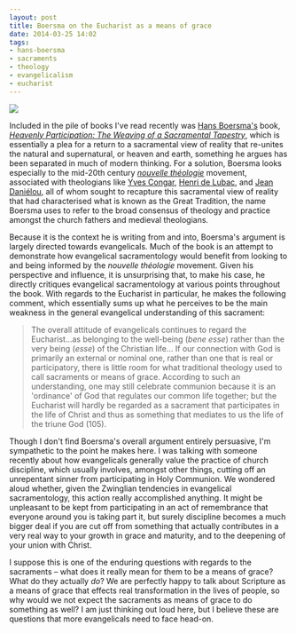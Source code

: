 ```yaml
---
layout: post
title: Boersma on the Eucharist as a means of grace
date: 2014-03-25 14:02
tags:
- hans-boersma
- sacraments
- theology
- evangelicalism
- eucharist
---
```

<img src="https://dl.dropboxusercontent.com/u/3897986/Jake%20Blog%20Images/boersma-HP.jpg">

Included in the pile of books I've read recently was [Hans Boersma's](http://www.regent-college.edu/faculty/full-time/hans-boersma) book, *[Heavenly Participation: The Weaving of a Sacramental Tapestry](http://www.amazon.co.uk/gp/product/0802865429/ref=as_li_qf_sp_asin_il_tl?ie=UTF8&camp=1634&creative=6738&creativeASIN=0802865429&linkCode=as2&tag=jakebeldercom-21)*, which is essentially a plea for a return to a sacramental view of reality that re-unites the natural and supernatural, or heaven and earth, something he argues has been separated in much of modern thinking. For a solution, Boersma looks especially to the mid-20th century *[nouvelle théologie](http://en.wikipedia.org/wiki/Nouvelle_Th%C3%A9ologie)* movement, associated with theologians like [Yves Congar](http://en.wikipedia.org/wiki/Yves_Congar), [Henri de Lubac](http://en.wikipedia.org/wiki/Henri_De_Lubac), and [Jean Daniélou](http://en.wikipedia.org/wiki/Jean_Dani%C3%A9lou), all of whom sought to recapture this sacramental view of reality that had characterised what is known as the Great Tradition, the name Boersma uses to refer to the broad consensus of theology and practice amongst the church fathers and medieval theologians.

Because it is the context he is writing from and into, Boersma's argument is largely directed towards evangelicals. Much of the book is an attempt to demonstrate how evangelical sacramentology would benefit from looking to and being informed by the *nouvelle théologie* movement. Given his perspective and influence, it is unsurprising that, to make his case, he directly critiques evangelical sacramentology at various points throughout the book. With regards to the Eucharist in particular, he makes the following comment, which essentially sums up what he perceives to be the main weakness in the general evangelical understanding of this sacrament:

<blockquote>
The overall attitude of evangelicals continues to regard the Eucharist…as belonging to the well-being (<em>bene esse</em>) rather than the very being (<em>esse</em>) of the Christian life… If our connection with God is primarily an external or nominal one, rather than one that is real or participatory, there is little room for what traditional theology used to call sacraments or means of grace. According to such an understanding, one may still celebrate communion because it is an 'ordinance' of God that regulates our common life together; but the Eucharist will hardly be regarded as a sacrament that participates in the life of Christ and thus as something that mediates to us the life of the triune God (105).
</blockquote>

Though I don't find Boersma's overall argument entirely persuasive, I'm sympathetic to the point he makes here. I was talking with someone recently about how evangelicals generally value the practice of church discipline, which usually involves, amongst other things, cutting off an unrepentant sinner from participating in Holy Communion. We wondered aloud whether, given the Zwinglian tendencies in evangelical sacramentology, this action really accomplished anything. It might be unpleasant to be kept from participating in an act of remembrance that everyone around you is taking part it, but surely discipline becomes a much bigger deal if you are cut off from something that actually contributes in a very real way to your growth in grace and maturity, and to the deepening of your union with Christ.

I suppose this is one of the enduring questions with regards to the sacraments – what does it really mean for them to be a means of grace? What do they actually *do*? We are perfectly happy to talk about Scripture as a means of grace that effects real transformation in the lives of people, so why would we not expect the sacraments as means of grace to do something as well? I am just thinking out loud here, but I believe these are questions that more evangelicals need to face head-on.

